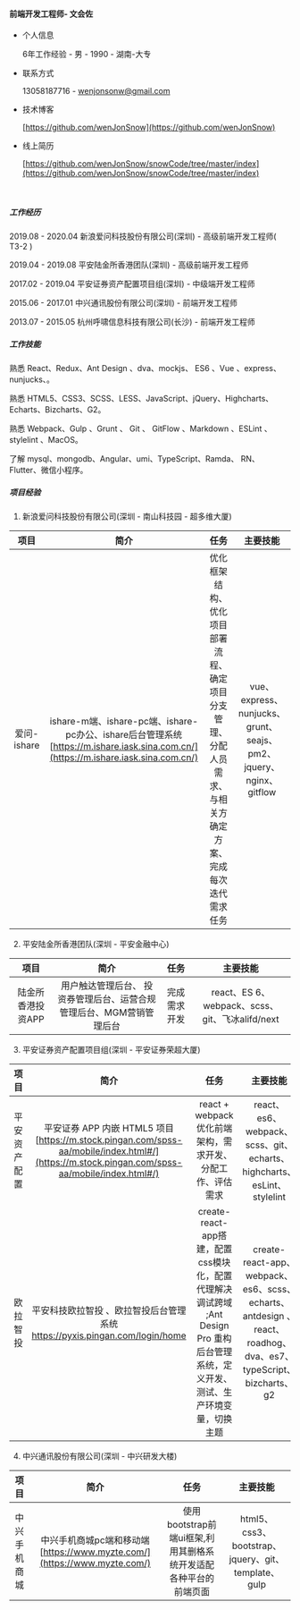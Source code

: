 ####                                                                                                                   						                                                                        前端开发工程师- 文会佐

* 个人信息

   6年工作经验 - 男 - 1990 - 湖南-大专  

* 联系方式

  13058187716 - wenjonsonw@gmail.com

* 技术博客

    [https://github.com/wenJonSnow](https://github.com/wenJonSnow)

* 线上简历

    [https://github.com/wenJonSnow/snowCode/tree/master/index](https://github.com/wenJonSnow/snowCode/tree/master/index)

    ​


##### 工作经历

2019.08 - 2020.04     新浪爱问科技股份有限公司(深圳) - 高级前端开发工程师( T3-2 )

2019.04 - 2019.08     平安陆金所香港团队(深圳) - 高级前端开发工程师

2017.02 - 2019.04     平安证券资产配置项目组(深圳)  - 中级端开发工程师

2015.06 - 2017.01     中兴通讯股份有限公司(深圳) - 前端开发工程师

2013.07 - 2015.05     杭州呼啸信息科技有限公司(长沙) - 前端开发工程师

##### 工作技能

熟悉 React、Redux、Ant Design 、dva、mockjs、 ES6 、Vue 、express、 nunjucks、。

熟悉 HTML5、CSS3、SCSS、LESS、JavaScript、jQuery、Highcharts、Echarts、Bizcharts、G2。

熟悉 Webpack、Gulp  、Grunt 、 Git 、 GitFlow 、Markdown 、ESLint 、stylelint 、MacOS。

了解  mysql、mongodb、Angular、umi、TypeScript、Ramda、 RN、 Flutter、微信小程序。

##### 项目经验
1. 新浪爱问科技股份有限公司(深圳 - 南山科技园 - 超多维大厦) 

|    项目     |                    简介                    |                    任务                    |                   主要技能                   |
| :-------: | :--------------------------------------: | :--------------------------------------: | :--------------------------------------: |
| 爱问-ishare | ishare-m端、ishare-pc端、ishare-pc办公、ishare后台管理系统[https://m.ishare.iask.sina.com.cn/](https://m.ishare.iask.sina.com.cn/) | 优化框架结构、优化项目部署流程、确定项目分支管理、分配人员需求、与相关方确定方案、完成每次迭代需求任务 | vue、express、nunjucks、grunt、 seajs、 pm2、jquery、nginx、gitflow |

2. 平安陆金所香港团队(深圳 - 平安金融中心)  

|     项目     |                  简介                  |   任务   |                   主要技能                   |
| :--------: | :----------------------------------: | :----: | :--------------------------------------: |
| 陆金所香港投资APP | 用户触达管理后台、 投资券管理后台、运营合规管理后台、MGM营销管理后台 | 完成需求开发 | react、ES 6、webpack、scss、git、飞冰alifd/next |

3. 平安证券资产配置项目组(深圳 - 平安证券荣超大厦)  

|   项目   |                    简介                    |                    任务                    |                   主要技能                   |
| :----: | :--------------------------------------: | :--------------------------------------: | :--------------------------------------: |
| 平安资产配置 | 平安证券 APP 内嵌 HTML5 项目[https://m.stock.pingan.com/spss-aa/mobile/index.html#/](https://m.stock.pingan.com/spss-aa/mobile/index.html#/) |   react + webpack优化前端架构，需求开发、分配工作、评估需求   | react、es6、webpack、scss、git、echarts、highcharts、esLint、stylelint |
|  欧拉智投  | 平安科技欧拉智投 、欧拉智投后台管理系统 https://pyxis.pingan.com/login/home | create-react-app搭建，配置css模块化，配置代理解决调试跨域 ;Ant Design Pro 重构后台管理系统，定义开发、测试、生产环境变量，切换主题 | create-react-app、webpack、es6、scss、echarts、antdesign 、react、roadhog、dva、es7、typeScript、bizcharts、g2 |

4.  中兴通讯股份有限公司(深圳 - 中兴研发大楼)

|   项目   |                    简介                    |                   任务                   |                   主要技能                   |
| :----: | :--------------------------------------: | :------------------------------------: | :--------------------------------------: |
| 中兴手机商城 | 中兴手机商城pc端和移动端[https://www.myzte.com/](https://www.myzte.com/) | 使用bootstrap前端ui框架,利用其删格系统开发适配各种平台的前端页面 | html5、css3、bootstrap、jquery、git、template、gulp |


